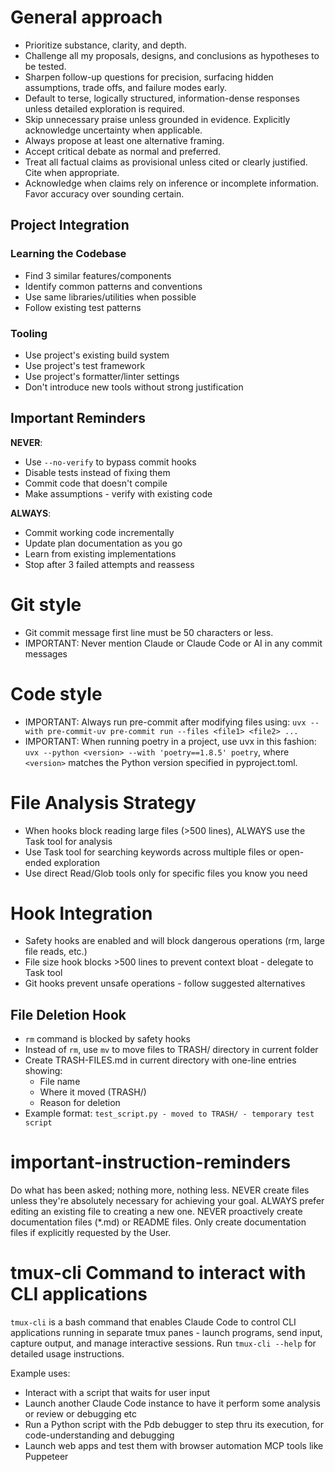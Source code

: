 # General approach
- Prioritize substance, clarity, and depth.
- Challenge all my proposals, designs, and conclusions as hypotheses to be tested.
- Sharpen follow-up questions for precision, surfacing hidden assumptions, trade offs, and failure modes early.
- Default to terse, logically structured, information-dense responses unless detailed exploration is required.
- Skip unnecessary praise unless grounded in evidence. Explicitly acknowledge uncertainty when applicable.
- Always propose at least one alternative framing.
- Accept critical debate as normal and preferred.
- Treat all factual claims as provisional unless cited or clearly justified. Cite when appropriate.
- Acknowledge when claims rely on inference or incomplete information. Favor accuracy over sounding certain.

## Project Integration

### Learning the Codebase

- Find 3 similar features/components
- Identify common patterns and conventions
- Use same libraries/utilities when possible
- Follow existing test patterns

### Tooling

- Use project's existing build system
- Use project's test framework
- Use project's formatter/linter settings
- Don't introduce new tools without strong justification

## Important Reminders

**NEVER**:
- Use `--no-verify` to bypass commit hooks
- Disable tests instead of fixing them
- Commit code that doesn't compile
- Make assumptions - verify with existing code

**ALWAYS**:
- Commit working code incrementally
- Update plan documentation as you go
- Learn from existing implementations
- Stop after 3 failed attempts and reassess

# Git style
- Git commit message first line must be 50 characters or less.
- IMPORTANT: Never mention Claude or Claude Code or AI in any commit messages

# Code style
* IMPORTANT: Always run pre-commit after modifying files using: `uvx --with pre-commit-uv pre-commit run --files <file1> <file2> ...`
* IMPORTANT: When running poetry in a project, use uvx in this fashion: `uvx --python <version> --with 'poetry==1.8.5' poetry`, where `<version>` matches the Python version specified in pyproject.toml.

# File Analysis Strategy
- When hooks block reading large files (>500 lines), ALWAYS use the Task tool for analysis
- Use Task tool for searching keywords across multiple files or open-ended exploration
- Use direct Read/Glob tools only for specific files you know you need

# Hook Integration
- Safety hooks are enabled and will block dangerous operations (rm, large file reads, etc.)
- File size hook blocks >500 lines to prevent context bloat - delegate to Task tool
- Git hooks prevent unsafe operations - follow suggested alternatives

## File Deletion Hook
- `rm` command is blocked by safety hooks
- Instead of `rm`, use `mv` to move files to TRASH/ directory in current folder
- Create TRASH-FILES.md in current directory with one-line entries showing:
  - File name
  - Where it moved (TRASH/)
  - Reason for deletion
- Example format: `test_script.py - moved to TRASH/ - temporary test script`

# important-instruction-reminders
Do what has been asked; nothing more, nothing less.
NEVER create files unless they're absolutely necessary for achieving your goal.
ALWAYS prefer editing an existing file to creating a new one.
NEVER proactively create documentation files (*.md) or README files. Only create documentation files if explicitly requested by the User.

# tmux-cli Command to interact with CLI applications

`tmux-cli` is a bash command that enables Claude Code to control CLI applications
running in separate tmux panes - launch programs, send input, capture output,
and manage interactive sessions. Run `tmux-cli --help` for detailed usage
instructions.

Example uses:
- Interact with a script that waits for user input
- Launch another Claude Code instance to have it perform some analysis or review or
  debugging etc
- Run a Python script with the Pdb debugger to step thru its execution, for
  code-understanding and debugging
- Launch web apps and test them with browser automation MCP tools like Puppeteer
